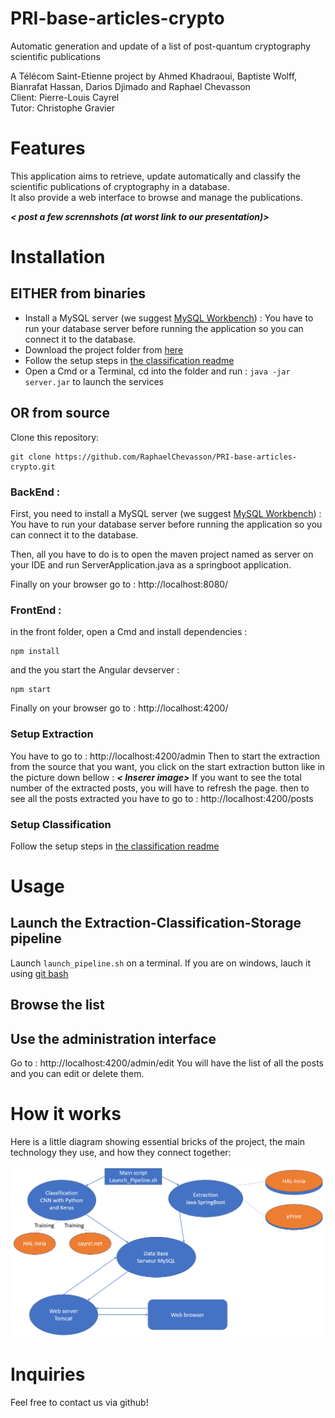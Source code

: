 # PRI-base-articles-crypto
Automatic generation and update of a list of post-quantum cryptography scientific publications

A Télécom Saint-Etienne project by Ahmed Khadraoui, Baptiste Wolff, Bianrafat Hassan, Darios Djimado and Raphael Chevasson  
Client: Pierre-Louis Cayrel  
Tutor: Christophe Gravier  

# Features

This application aims to retrieve, update automatically and classify the scientific publications of cryptography in a database.  
It also provide a web interface to browse and manage the publications.

***< post a few scrennshots (at worst link to our presentation)>***

# Installation

## EITHER from binaries

- Install a MySQL server (we suggest [MySQL Workbench](https://dev.mysql.com/downloads/workbench/)) : You have to run your database server before running the application so you can connect it to the database.
- Download the project folder from [here](https://drive.google.com/drive/folders/15UIyvpS-Parsxls8j62edEfAjuADWNxr?usp=sharing)
- Follow the setup steps in [the classification readme](Classification/readme.md)
- Open a Cmd or a Terminal, cd into the folder and run : `java -jar server.jar` to launch the services

## OR from source

Clone this repository:

```
git clone https://github.com/RaphaelChevasson/PRI-base-articles-crypto.git
```

### BackEnd :

First, you need to install a MySQL server (we suggest [MySQL Workbench](https://dev.mysql.com/downloads/workbench/)) : You have to run your database server before running the application so you can connect it to the database.

Then, all you have to do is to open the maven project named as server on your IDE and run ServerApplication.java as a springboot application.

Finally on your browser go to : http://localhost:8080/

### FrontEnd :

in the front folder, open a Cmd and install dependencies :
```
npm install
```
and the you start the Angular devserver :
```
npm start
```
Finally on your browser go to : http://localhost:4200/

### Setup Extraction

You have to go to : http://localhost:4200/admin
Then to start the extraction from the source that you want, you click on the start extraction button like in the picture down bellow :
***< Inserer image>***
If you want to see the total number of the extracted posts, you will have to refresh the page.
then to see all the posts extracted you have to go to : http://localhost:4200/posts


### Setup Classification

Follow the setup steps in [the classification readme](Classification/readme.md)

# Usage

## Launch the Extraction-Classification-Storage pipeline

Launch `launch_pipeline.sh` on a terminal. If you are on windows, lauch it using [git bash](https://gitforwindows.org/)

## Browse the list

## Use the administration interface

Go to : http://localhost:4200/admin/edit 
You will have the list of all the posts and you can edit or delete them.

# How it works

Here is a little diagram showing essential bricks of the project, the main technology they use, and how they connect together:

![](bloc.PNG)

# Inquiries

Feel free to contact us via github!
